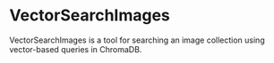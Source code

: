 # VectorSearchImages
VectorSearchImages is a tool for searching an image collection using vector-based queries in ChromaDB.
